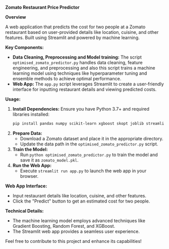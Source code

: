 **Zomato Restaurant Price Predictor**

**Overview**

A web application that predicts the cost for two people at a Zomato restaurant based on user-provided details like location, cuisine, and other features. Built using Streamlit and powered by machine learning.

**Key Components:**

* **Data Cleaning, Preprocessing and Model training:** The script `optimised_zomato_predictor.py` handles data cleaning, feature engineering, and preprocessing and also this script trains a machine learning model using techniques like hyperparameter tuning and ensemble methods to achieve optimal performance.
* **Web App:** The `app.py` script leverages Streamlit to create a user-friendly interface for inputting restaurant details and viewing predicted costs.

**Usage:**

1. **Install Dependencies:**
   Ensure you have Python 3.7+ and required libraries installed:
   ```bash
   pip install pandas numpy scikit-learn xgboost skopt joblib streamlit
   ```
2. **Prepare Data:**
   - Download a Zomato dataset and place it in the appropriate directory.
   - Update the data path in the `optimised_zomato_predictor.py` script.
3. **Train the Model:**
   - Run `python optimised_zomato_predictor.py` to train the model and save it as `zomato_model.pkl`.
4. **Run the Web App:**
   - Execute `streamlit run app.py` to launch the web app in your browser.

**Web App Interface:**
- Input restaurant details like location, cuisine, and other features.
- Click the "Predict" button to get an estimated cost for two people.

**Technical Details:**
- The machine learning model employs advanced techniques like Gradient Boosting, Random Forest, and XGBoost.
- The Streamlit web app provides a seamless user experience.

Feel free to contribute to this project and enhance its capabilities!


